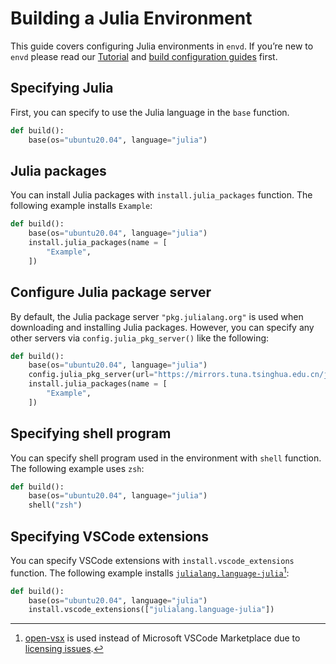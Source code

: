 # Building a Julia Environment

This guide covers configuring Julia environments in `envd`. If you’re new to `envd` please read our [Tutorial](/guide/getting-started) and [build configuration guides](/guide/build-envd) first.

## Specifying Julia

First, you can specify to use the Julia language in the `base` function.

<custom-title title="build.envd">

```python 
def build():
    base(os="ubuntu20.04", language="julia")
```
</custom-title>

## Julia packages

You can install Julia packages with `install.julia_packages` function. The following example installs `Example`:

<custom-title title="build.envd">

```python 
def build():
    base(os="ubuntu20.04", language="julia")
    install.julia_packages(name = [
        "Example",
    ])
```

</custom-title>

## Configure Julia package server

By default, the Julia package server `"pkg.julialang.org"` is used when downloading and installing Julia packages. However, you can specify any other servers via `config.julia_pkg_server()` like the following:

<custom-title title="build.envd">

```python 
def build():
    base(os="ubuntu20.04", language="julia")
    config.julia_pkg_server(url="https://mirrors.tuna.tsinghua.edu.cn/julia")
    install.julia_packages(name = [
        "Example",
    ])
```
</custom-title>

## Specifying shell program

You can specify shell program used in the environment with `shell` function. The following example uses `zsh`:

<custom-title title="build.envd">

```python 
def build():
    base(os="ubuntu20.04", language="julia")
    shell("zsh")
```

</custom-title>

## Specifying VSCode extensions

You can specify VSCode extensions with `install.vscode_extensions` function. The following example installs [`julialang.language-julia`](https://open-vsx.org/extension/julialang/language-julia)[^1]:

<custom-title title="build.envd">

```python
def build():
    base(os="ubuntu20.04", language="julia")
    install.vscode_extensions(["julialang.language-julia"])
```
</custom-title>


[^1]: [open-vsx](https://open-vsx.org/) is used instead of Microsoft VSCode Marketplace due to [licensing issues](https://github.com/tensorchord/envd/issues/160).
